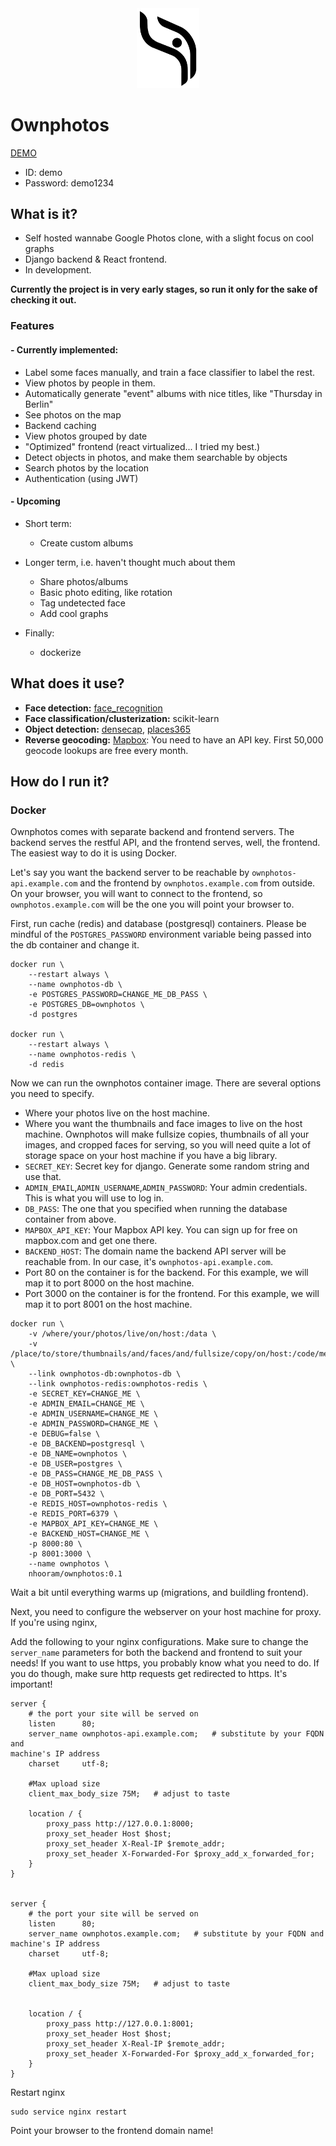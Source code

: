 <div style="text-align:center"><img width="100" src ="/screenshots/logo.png"/></div>

# Ownphotos

[DEMO](https://demo.ownphotos.io)

- ID: demo
- Password: demo1234

## What is it?

- Self hosted wannabe Google Photos clone, with a slight focus on cool graphs
- Django backend & React frontend. 
- In development. 

**Currently the project is in very early stages, so run it only for the sake of checking it out.**

### Features

#### - Currently implemented:
  
  - Label some faces manually, and train a face classifier to label the rest.
  - View photos by people in them.
  - Automatically generate "event" albums with nice titles, like "Thursday in Berlin"
  - See photos on the map
  - Backend caching
  - View photos grouped by date
  - "Optimized" frontend (react virtualized... I tried my best.)
  - Detect objects in photos, and make them searchable by objects 
  - Search photos by the location 
  - Authentication (using JWT)


#### - Upcoming

  - Short term:
    - Create custom albums

  - Longer term, i.e. haven't thought much about them
    - Share photos/albums
    - Basic photo editing, like rotation
    - Tag undetected face
    - Add cool graphs

  - Finally:
    - dockerize


## What does it use?

- **Face detection:** [face_recognition](https://github.com/ageitgey/face_recognition) 
- **Face classification/clusterization:** scikit-learn
- **Object detection:** [densecap](https://github.com/jcjohnson/densecap), [places365](http://places.csail.mit.edu/)
- **Reverse geocoding:** [Mapbox](https://www.mapbox.com/): You need to have an API key. First 50,000 geocode lookups are free every month.


## How do I run it?

### Docker

Ownphotos comes with separate backend and frontend
servers. The backend serves the restful API, and the frontend serves, well,
the frontend. The easiest way to do it is using Docker.

Let's say you want the backend server to be reachable by
`ownphotos-api.example.com` and the frontend by `ownphotos.example.com` from
outside. On your browser, you will want to connect to the frontend, so 
`ownphotos.example.com` will be the one you will point your browser to. 

First, run cache (redis) and database (postgresql) containers. Please be mindful
of the `POSTGRES_PASSWORD` environment variable being passed into the db
container and change it.

```
docker run \ 
    --restart always \
    --name ownphotos-db \
    -e POSTGRES_PASSWORD=CHANGE_ME_DB_PASS \
    -e POSTGRES_DB=ownphotos \
    -d postgres

docker run \
    --restart always \
    --name ownphotos-redis \
    -d redis
```




Now we can run the ownphotos container image. There are
several options you need to specify.

- Where your photos live on the host machine.
- Where you want the thumbnails and face images to live on the host machine.
  Ownphotos will make fullsize copies, thumbnails of all your images, and cropped faces for serving, so you
  will need quite a lot of storage space on your host machine if you have a big library.
- `SECRET_KEY`: Secret key for django. Generate some random string and use that.
- `ADMIN_EMAIL`,`ADMIN_USERNAME`,`ADMIN_PASSWORD`: Your admin credentials. This is what you will use to log in.
- `DB_PASS`: The one that you specified when running the database container from above.
- `MAPBOX_API_KEY`: Your Mapbox API key. You can sign up for free on mapbox.com and get one there.
- `BACKEND_HOST`: The domain name the backend API server will be reachable from.
  In our case, it's `ownphotos-api.example.com`. 
- Port 80 on the container is for the backend. For this example, we will map it
  to port 8000 on the host machine.
- Port 3000 on the container is for the frontend. For this example, we will map
  it to port 8001 on the host machine.


```
docker run \
    -v /where/your/photos/live/on/host:/data \
    -v /place/to/store/thumbnails/and/faces/and/fullsize/copy/on/host:/code/media \
    --link ownphotos-db:ownphotos-db \
    --link ownphotos-redis:ownphotos-redis \
    -e SECRET_KEY=CHANGE_ME \
    -e ADMIN_EMAIL=CHANGE_ME \
    -e ADMIN_USERNAME=CHANGE_ME \
    -e ADMIN_PASSWORD=CHANGE_ME \
    -e DEBUG=false \
    -e DB_BACKEND=postgresql \
    -e DB_NAME=ownphotos \
    -e DB_USER=postgres \
    -e DB_PASS=CHANGE_ME_DB_PASS \
    -e DB_HOST=ownphotos-db \
    -e DB_PORT=5432 \
    -e REDIS_HOST=ownphotos-redis \
    -e REDIS_PORT=6379 \
    -e MAPBOX_API_KEY=CHANGE_ME \
    -e BACKEND_HOST=CHANGE_ME \
    -p 8000:80 \
    -p 8001:3000 \
    --name ownphotos \
    nhooram/ownphotos:0.1
```

Wait a bit until everything warms up (migrations, and buildling frontend).

Next, you need to configure the webserver on your host machine for proxy. If
you're using nginx, 

Add the following to your nginx configurations. Make sure to change the
`server_name` parameters for both the backend and frontend to suit your needs!
If you want to use https, you probably know what you need to do. If you do
though, make sure http requests get redirected to https. It's important!


```
server {
    # the port your site will be served on
    listen      80;
    server_name ownphotos-api.example.com;   # substitute by your FQDN and
machine's IP address
    charset     utf-8;

    #Max upload size
    client_max_body_size 75M;   # adjust to taste

    location / {
        proxy_pass http://127.0.0.1:8000;
        proxy_set_header Host $host;
        proxy_set_header X-Real-IP $remote_addr;
        proxy_set_header X-Forwarded-For $proxy_add_x_forwarded_for;
    }
}


server {
    # the port your site will be served on
    listen      80;
    server_name ownphotos.example.com;   # substitute by your FQDN and
machine's IP address
    charset     utf-8;

    #Max upload size
    client_max_body_size 75M;   # adjust to taste


    location / {
        proxy_pass http://127.0.0.1:8001;
        proxy_set_header Host $host;
        proxy_set_header X-Real-IP $remote_addr;
        proxy_set_header X-Forwarded-For $proxy_add_x_forwarded_for;
    }
}
```


Restart nginx

```
sudo service nginx restart
```

Point your browser to the frontend domain name!

